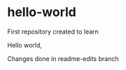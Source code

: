 # hello-world
First repository created to learn 

Hello world,

Changes done in readme-edits branch
